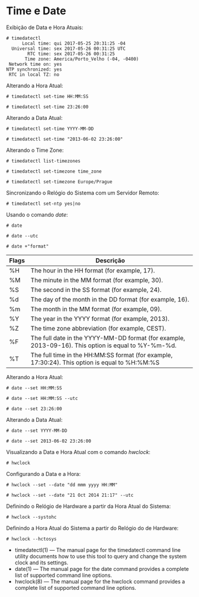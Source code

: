 # Time e Date

Exibição de Data e Hora Atuais:

```
# timedatectl
      Local time: qui 2017-05-25 20:31:25 -04
  Universal time: sex 2017-05-26 00:31:25 UTC
        RTC time: sex 2017-05-26 00:31:25
       Time zone: America/Porto_Velho (-04, -0400)
 Network time on: yes
NTP synchronized: yes
 RTC in local TZ: no
```

Alterando a Hora Atual:

`# timedatectl set-time HH:MM:SS`

`# timedatectl set-time 23:26:00`

Alterando a Data Atual:

`# timedatectl set-time YYYY-MM-DD`

`# timedatectl set-time "2013-06-02 23:26:00"`

Alterando o Time Zone:

`# timedatectl list-timezones`

`# timedatectl set-timezone time_zone`

`# timedatectl set-timezone Europe/Prague`

Sincronizando o Relógio do Sistema com um Servidor Remoto:

`# timedatectl set-ntp yes|no`

Usando o comando _date_:

`# date`

`# date --utc`

`# date +"format"`

|  Flags |                             Descrição                                                                 |
|--------|-------------------------------------------------------------------------------------------------------|
| %H     |	The hour in the HH format (for example, 17).                                                         |
| %M     |	The minute in the MM format (for example, 30).                                                       |
| %S     |	The second in the SS format (for example, 24).                                                       |
| %d     |	The day of the month in the DD format (for example, 16).                                             |
| %m     |	The month in the MM format (for example, 09).                                                        |
| %Y     |	The year in the YYYY format (for example, 2013).                                                     |
| %Z     |	The time zone abbreviation (for example, CEST).                                                      |
| %F     |	The full date in the YYYY-MM-DD format (for example, 2013-09-16). This option is equal to %Y-%m-%d.  |
| %T     |	The full time in the HH:MM:SS format (for example, 17:30:24). This option is equal to %H:%M:%S       |

Alterando a Hora Atual:

`# date --set HH:MM:SS`

`# date --set HH:MM:SS --utc`

`# date --set 23:26:00`

Alterando a Data Atual:

`# date --set YYYY-MM-DD`

`# date --set 2013-06-02 23:26:00`

Visualizando a Data e Hora Atual com o comando _hwclock_:

`# hwclock`

Configurando a Data e a Hora:

`# hwclock --set --date "dd mmm yyyy HH:MM"`

`# hwclock --set --date "21 Oct 2014 21:17" --utc`

Definindo o Relógio de Hardware a partir da Hora Atual do Sistema:

`# hwclock --systohc`

Definindo a Hora Atual do Sistema a partir do Relógio do de Hardware:

`# hwclock --hctosys`

- timedatectl(1) — The manual page for the timedatectl command line utility documents how to use this tool to query and change the system clock and its settings.
- date(1) — The manual page for the date command provides a complete list of supported command line options.
- hwclock(8) — The manual page for the hwclock command provides a complete list of supported command line options.
